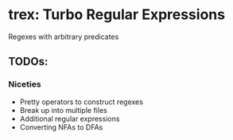 # trex: Turbo Regular Expressions

Regexes with arbitrary predicates

## TODOs:

### Niceties
- Pretty operators to construct regexes
- Break up into multiple files
- Additional regular expressions
- Converting NFAs to DFAs

